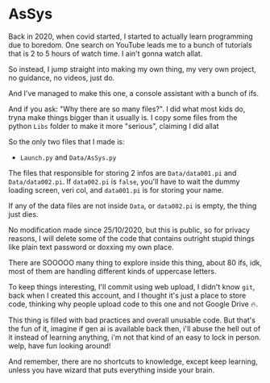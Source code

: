 # AsSys
Back in 2020, when covid started, I started to actually learn programming due to boredom. One search on YouTube leads me to a bunch of tutorials that is 2 to 5 hours of watch time. I ain't gonna watch allat.

So instead, I jump straight into making my own thing, my very own project, no guidance, no videos, just do.

And I've managed to make this one, a console assistant with a bunch of ifs.

And if you ask: "Why there are so many files?". I did what most kids do, tryna make things bigger than it usually is. I copy some files from the python `Libs` folder to make it more "serious", claiming I did allat

So the only two files that I made is:
- `Launch.py` and `Data/AsSys.py`

The files that responsible for storing 2 infos are `Data/data001.pi` and `Data/data002.pi`. If `data002.pi` is `false`, you'll have to wait the dummy loading screen, veri col, and `data001.pi` is for storing your name.

If any of the data files are not inside `Data`, or `data002.pi` is empty, the thing just dies.

No modification made since 25/10/2020, but this is public, so for privacy reasons, I will delete some of the code that contains outright stupid things like plain text password or doxxing my own place.

There are SOOOOO many thing to explore inside this thing, about 80 ifs, idk, most of them are handling different kinds of uppercase letters.

To keep things interesting, I'll commit using web upload, I didn't know `git`, back when I created this account, and I thought it's just a place to store code, thinking why people upload code to this one and not Google Drive 🔥.

This thing is filled with bad practices and overall unusable code. But that's the fun of it, imagine if gen ai is available back then, i'll abuse the hell out of it instead of learning anything, i'm not that kind of an easy to lock in person. welp, have fun looking around!

And remember, there are no shortcuts to knowledge, except keep learning, unless you have wizard that puts everything inside your brain.

